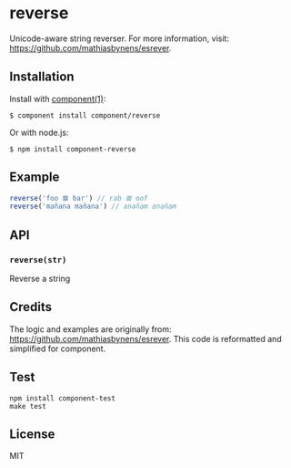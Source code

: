 
# reverse

  Unicode-aware string reverser. For more information, visit: https://github.com/mathiasbynens/esrever.

## Installation

  Install with [component(1)](http://component.io):

    $ component install component/reverse

  Or with node.js:

    $ npm install component-reverse

## Example

```js
reverse('foo 𝌆 bar') // rab 𝌆 oof
reverse('mañana mañana') // anañam anañam
```

## API

### `reverse(str)`

Reverse a string

## Credits

The logic and examples are originally from: https://github.com/mathiasbynens/esrever.
This code is reformatted and simplified for component.

## Test

    npm install component-test
    make test

## License

  MIT
